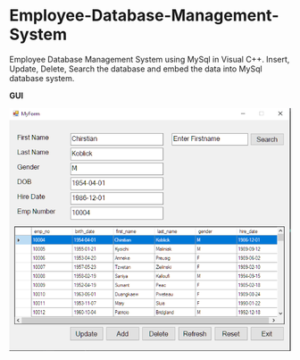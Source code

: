 # Employee-Database-Management-System
Employee Database Management System using MySql in Visual C++.  Insert, Update, Delete, Search the database and embed the data into MySql database system.


**GUI**

![Alt text](https://github.com/BalkanBasileus/Employee-Database-Management-System/blob/main/ScreenShots/ScreenShot1.PNG?raw=true "Optional Title")
